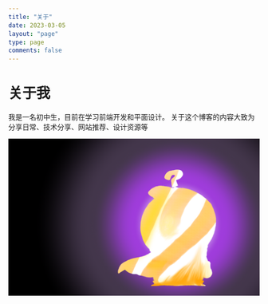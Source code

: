 ```yaml
---
title: "关于"
date: 2023-03-05
layout: "page"
type: page
comments: false
---
```


# 关于我

我是一名初中生，目前在学习前端开发和平面设计。
关于这个博客的内容大致为分享日常、技术分享、网站推荐、设计资源等

![](./someone.png)